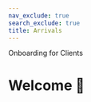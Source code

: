```yaml
---
nav_exclude: true
search_exclude: true
title: Arrivals
---
```


Onboarding for Clients

# Welcome 🔖

